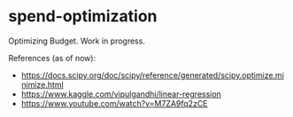 # spend-optimization
Optimizing Budget. Work in progress.


References (as of now):
- https://docs.scipy.org/doc/scipy/reference/generated/scipy.optimize.minimize.html
- https://www.kaggle.com/vipulgandhi/linear-regression
- https://www.youtube.com/watch?v=M7ZA9fq2zCE
